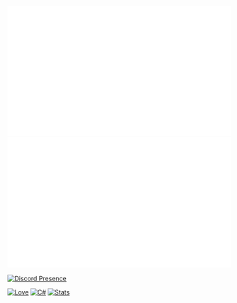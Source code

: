 <img src="https://raw.githubusercontent.com/ImmuneLion318/GitHub-Stats/master/generated/overview.svg"> <img src="https://raw.githubusercontent.com/ImmuneLion318/GitHub-Stats/master/generated/languages.svg">

[![Discord Presence](https://lanyard.cnrad.dev/api/730566435188768850)](https://discord.com/users/730566435188768850)

[![Love](https://forthebadge.com/images/badges/built-with-love.svg)]() [![C#](https://forthebadge.com/images/badges/made-with-c-sharp.svg)]() [![Stats](https://forthebadge.com/images/badges/0-percent-optimized.svg)]()
